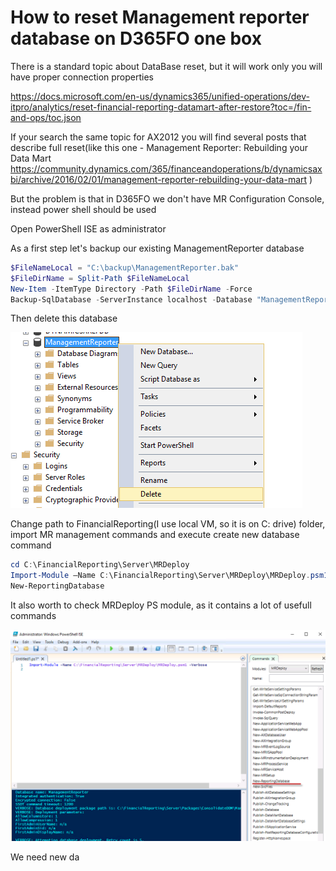 # How to reset Management reporter database on D365FO one box

There is a standard topic about DataBase reset, but it will work only you will have proper connection properties

https://docs.microsoft.com/en-us/dynamics365/unified-operations/dev-itpro/analytics/reset-financial-reporting-datamart-after-restore?toc=/fin-and-ops/toc.json 



If your search the same topic for AX2012 you will find several posts that describe full reset(like this one - Management Reporter: Rebuilding your Data Mart
https://community.dynamics.com/365/financeandoperations/b/dynamicsaxbi/archive/2016/02/01/management-reporter-rebuilding-your-data-mart )

But the problem is that in D365FO we don't have MR Configuration Console, instead power shell should be used

Open PowerShell ISE as administrator

As a first step let's backup our existing ManagementReporter database

```powershell
$FileNameLocal = "C:\backup\ManagementReporter.bak"
$FileDirName = Split-Path $FileNameLocal
New-Item -ItemType Directory -Path $FileDirName -Force
Backup-SqlDatabase -ServerInstance localhost -Database "ManagementReporter" -BackupFile $FileNameLocal -CompressionOption On
```

Then delete this database

![Delete Database](DeleteMRDatabase.png)



Change path to FinancialReporting(I use local VM, so it is on C: drive) folder, import MR management commands and execute create new database command

```powershell
cd C:\FinancialReporting\Server\MRDeploy
Import-Module –Name C:\FinancialReporting\Server\MRDeploy\MRDeploy.psm1 -Verbose
New-ReportingDatabase
```

It also worth to check MRDeploy PS module, as it contains a lot of usefull commands   

![1545317863845](MRPsCommands.png)

We need new da